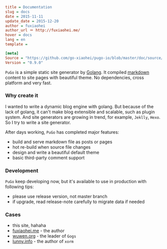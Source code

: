 ```ini
title = Documentation
slug = docs
date = 2015-11-11
update_date = 2015-12-20
author = fuxiaohei
author_url ＝ http://fuxiaohei.me/
hover = docs
lang = en
template =

[meta]
Source = "https://github.com/go-xiaohei/pugo-io/blob/master/doc/source/page/docs.md"
Version = "0.9.0"
```

`PuGo` is a simple static site generator by [Golang](https://golang.org). It compiled [markdown](https://help.github.com/articles/markdown-basics/) content to site pages with beautiful theme. No dependencies, cross platform and very fast.

### Why create it

I wanted to write a dynamic blog engine with golang. But because of the lack of golang, it can't make blog extensible and scalable, such as plugin system. And site generators are growing in trend, for example, `Jeklly`, `Hexo`. So I try to write a site generator.

After days working, `PuGo` has completed major features:

- build and serve markdown file as posts or pages
- hot re-build when source file changes
- design and write a beautiful default theme
- basic third-party comment support

### Development

`PuGo` keep developing now, but it's available to use in production with following tips:

- please use release version, not master branch
- if upgrade, read release-note carefully to migrate data if needed

### Cases

- this site, hahaha
- [fuxiaohei.me](http://fuxiaohei.me) - the author
- [wuwen.org](http://wuwen.org/) - the leader of `Gogs`
- [lunny.info](http://lunny.info) - the author of `xorm`


